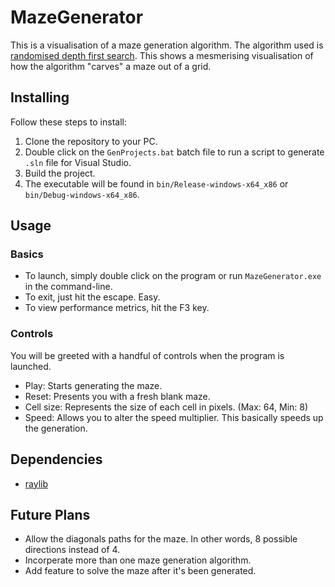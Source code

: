 # MazeGenerator

This is a visualisation of a maze generation algorithm. The algorithm used is [randomised depth first search](https://en.wikipedia.org/wiki/Maze_generation_algorithm). This shows a mesmerising visualisation of how the algorithm "carves" a maze out of a grid.

## Installing

Follow these steps to install:
 1. Clone the repository to your PC.
 2. Double click on the ```GenProjects.bat``` batch file to run a script to generate ```.sln``` file for Visual Studio.
 3. Build the project.
 4. The executable will be found in ```bin/Release-windows-x64_x86``` or ```bin/Debug-windows-x64_x86```.

## Usage

### Basics

 - To launch, simply double click on the program or run ```MazeGenerator.exe``` in the command-line.
 - To exit, just hit the escape. Easy.
 - To view performance metrics, hit the F3 key.

### Controls

You will be greeted with a handful of controls when the program is launched.

 - Play: Starts generating the maze.
 - Reset: Presents you with a fresh blank maze.
 - Cell size: Represents the size of each cell in pixels. (Max: 64, Min: 8)
 - Speed: Allows you to alter the speed multiplier. This basically speeds up the generation.

## Dependencies

 - [raylib](https://www.raylib.com/)

## Future Plans

 - Allow the diagonals paths for the maze. In other words, 8 possible directions instead of 4.
 - Incorperate more than one maze generation algorithm.
 - Add feature to solve the maze after it's been generated.